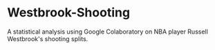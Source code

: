 # Westbrook-Shooting
A statistical analysis using Google Colaboratory on NBA player Russell Westbrook's shooting splits.
